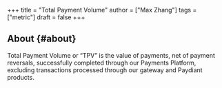 +++
title = "Total Payment Volume"
author = ["Max Zhang"]
tags = ["metric"]
draft = false
+++

## About {#about}

Total Payment Volume or “TPV” is the value of payments, net of payment reversals, successfully completed through our Payments Platform, excluding transactions processed through our gateway and Paydiant products.
